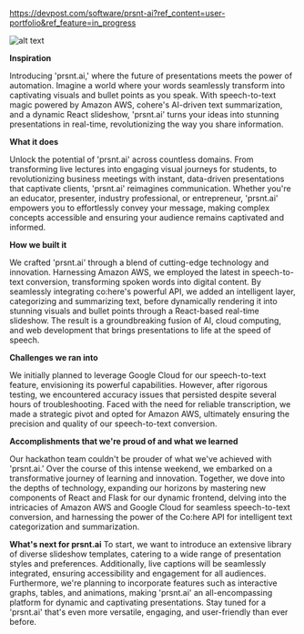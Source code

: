https://devpost.com/software/prsnt-ai?ref_content=user-portfolio&ref_feature=in_progress

![alt text]([image_url](https://d112y698adiu2z.cloudfront.net/photos/production/software_photos/002/589/781/datas/original.png))

**Inspiration**

Introducing 'prsnt.ai,' where the future of presentations meets the power of automation. Imagine a world where your words seamlessly transform into captivating visuals and bullet points as you speak. With speech-to-text magic powered by Amazon AWS, cohere's AI-driven text summarization, and a dynamic React slideshow, 'prsnt.ai' turns your ideas into stunning presentations in real-time, revolutionizing the way you share information.

**What it does**

Unlock the potential of 'prsnt.ai' across countless domains. From transforming live lectures into engaging visual journeys for students, to revolutionizing business meetings with instant, data-driven presentations that captivate clients, 'prsnt.ai' reimagines communication. Whether you're an educator, presenter, industry professional, or entrepreneur, 'prsnt.ai' empowers you to effortlessly convey your message, making complex concepts accessible and ensuring your audience remains captivated and informed.

**How we built it**

We crafted 'prsnt.ai' through a blend of cutting-edge technology and innovation. Harnessing Amazon AWS, we employed the latest in speech-to-text conversion, transforming spoken words into digital content. By seamlessly integrating co:here's powerful API, we added an intelligent layer, categorizing and summarizing text, before dynamically rendering it into stunning visuals and bullet points through a React-based real-time slideshow. The result is a groundbreaking fusion of AI, cloud computing, and web development that brings presentations to life at the speed of speech.

**Challenges we ran into**

We initially planned to leverage Google Cloud for our speech-to-text feature, envisioning its powerful capabilities. However, after rigorous testing, we encountered accuracy issues that persisted despite several hours of troubleshooting. Faced with the need for reliable transcription, we made a strategic pivot and opted for Amazon AWS, ultimately ensuring the precision and quality of our speech-to-text conversion.

**Accomplishments that we're proud of and what we learned**

Our hackathon team couldn't be prouder of what we've achieved with 'prsnt.ai.' Over the course of this intense weekend, we embarked on a transformative journey of learning and innovation. Together, we dove into the depths of technology, expanding our horizons by mastering new components of React and Flask for our dynamic frontend, delving into the intricacies of Amazon AWS and Google Cloud for seamless speech-to-text conversion, and harnessing the power of the Co:here API for intelligent text categorization and summarization.

**What's next for prsnt.ai**
To start, we want to introduce an extensive library of diverse slideshow templates, catering to a wide range of presentation styles and preferences. Additionally, live captions will be seamlessly integrated, ensuring accessibility and engagement for all audiences. Furthermore, we're planning to incorporate features such as interactive graphs, tables, and animations, making 'prsnt.ai' an all-encompassing platform for dynamic and captivating presentations. Stay tuned for a 'prsnt.ai' that's even more versatile, engaging, and user-friendly than ever before.
